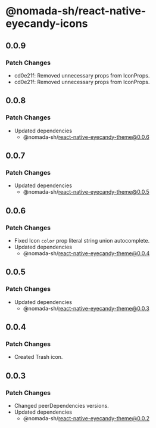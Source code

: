 # @nomada-sh/react-native-eyecandy-icons

## 0.0.9

### Patch Changes

- cd0e21f: Removed unnecessary props from IconProps.
- cd0e21f: Removed unnecessary props from IconProps.

## 0.0.8

### Patch Changes

- Updated dependencies
  - @nomada-sh/react-native-eyecandy-theme@0.0.6

## 0.0.7

### Patch Changes

- Updated dependencies
  - @nomada-sh/react-native-eyecandy-theme@0.0.5

## 0.0.6

### Patch Changes

- Fixed Icon `color` prop literal string union autocomplete.
- Updated dependencies
  - @nomada-sh/react-native-eyecandy-theme@0.0.4

## 0.0.5

### Patch Changes

- Updated dependencies
  - @nomada-sh/react-native-eyecandy-theme@0.0.3

## 0.0.4

### Patch Changes

- Created Trash icon.

## 0.0.3

### Patch Changes

- Changed peerDependencies versions.
- Updated dependencies
  - @nomada-sh/react-native-eyecandy-theme@0.0.2
